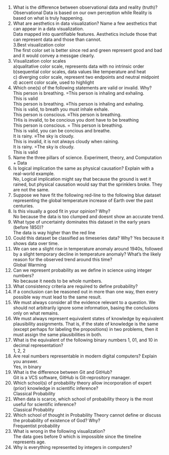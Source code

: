 1. What is the difference between observational data and reality (truth)?    
Observational Data is based on our own perception while Reality is based on what is truly happening.   
2. What are aesthetics in data visualization? Name a few aesthetics that can appear in a data visualization.  
Data mapped into quantifiable features. Aesthetics include those that can represent data and those than cannot.  
3.Best visualization color    
   The first color set is better since red and green represent good and bad and it would convey a messgae clearly.    
4. Visualization color scales  
   a)qualitative color scale, represents data with no intrinsic order  
   b)sequential color scales, data values like temperature and heat  
   c) diverging color scale, represent two endpoints and neutral midpoint    
   d) accent color scale, used to highlight   
5. Which one(s) of the following statements are valid or invalid. Why?    
This person is breathing. =This person is inhaling and exhaling.  
  This is valid  
This person is breathing. ≡This person is inhaling and exhaling.   
This is valid, to breath you must inhale exhale.   
This person is conscious. ≡This person is breathing.  
THis is invalid, to be concious you dont have to be breathing    
This person is conscious. = This person is breathing.  
This is valid, you can be concious and breathe.    
It is rainy. ≡The sky is cloudy.  
   This is invalid, it is not always cloudy when raining.    
It is rainy. =The sky is cloudy.  
This is valid  
6. Name the three pillars of science.
   Experiment, theory, and Computation + Data
7. Is logical implication the same as physical causation? Explain with a real-world example.  
   No, Logical implication might say that because the ground is wet it rained, but physical causation would say that the sprinklers broke. They are not the same.
8. Suppose we have fit the following red-line to the following blue dataset representing the global temperature increase of Earth over the past centuries.
1.  Is this visually a good fit in your opinion? Why?  
  No because the data is too clumped and doesnt show an accurate trend.  
2. What type of uncertainty dominates this dataset in the early years (before 1850)?  
  The data is way higher than the red line  
3. Could this dataset be classified as timeseries data? Why?
  Yes because it shows data over time.  
4. We can see a slight rise in temperature anomaly around 1940s, followed by a slight temporary decline in temperature anomaly? What’s the likely reason for the observed trend around this time?  
  Global Warming
9. Can we represent probability as we define in science using integer numbers?  
  No because it needs to be whole numbers.  
10. What consistency criteria are required to define probability?
   1.  If a conclusion can be reasoned out in more than one way, then every possible way
must lead to the same result.  
   2. We must always consider all the evidence relevant to a question. We should not
arbitrarily ignore some information, basing the conclusions only on what remains.  
   3. We must always represent equivalent states of knowledge by equivalent
plausibility assignments. That is, if the state of knowledge is the same (except
perhaps for labeling the propositions) in two problems, then it must assign the
same plausibilities in both.  
11. What is the equivalent of the following binary numbers 1, 01, and 10
 in decimal representation?  
1, 2, 2
12. Are real numbers representable in modern digital computers? Explain you answer.  
  Yes, in binary
14. What is the difference between Git and GitHub?  
Git is a VCS software, GitHub is Git-reprository manager.  
15. Which school(s) of probability theory allow incorporation of expert (prior) knowledge in scientific inference?  
    Classical Probability  
16. When data is scarce, which school of probability theory is the most useful for scientific inference?  
    Classical Probablity  
17. Which school of thought in Probability Theory cannot define or discuss the probability of existence of God? Why?  
Frequentist probability  
18. What is wrong in the following visualization?  
The data goes before 0 which is impossible since the timeline represents age.  
19. Why is everything represented by integers in computers?  








